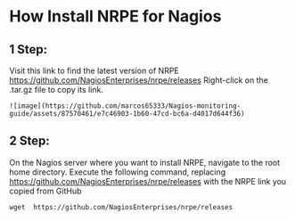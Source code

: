 How Install NRPE for Nagios
=================

## 1 Step:
Visit this link to find the latest version of NRPE https://github.com/NagiosEnterprises/nrpe/releases
Right-click on the .tar.gz file to copy its link.

    ![image](https://github.com/marcos65333/Nagios-monitoring-guide/assets/87570461/e7c46903-1b60-47cd-bc6a-d4017d644f36)

## 2 Step:
On the Nagios server where you want to install NRPE, navigate to the root home directory.
Execute the following command, replacing  https://github.com/NagiosEnterprises/nrpe/releases with the NRPE link you copied from GitHub 

    wget  https://github.com/NagiosEnterprises/nrpe/releases

